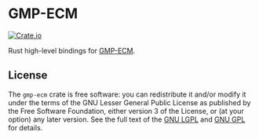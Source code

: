 # GMP-ECM

[![Crate.io](https://img.shields.io/crates/v/gmp-ecm.svg)](https://crates.io/crates/gmp-ecm)

Rust high-level bindings for [GMP-ECM](https://gitlab.inria.fr/zimmerma/ecm).

## License

The `gmp-ecm` crate is free software: you can redistribute it
and/or modify it under the terms of the GNU Lesser General Public
License as published by the Free Software Foundation, either version 3
of the License, or (at your option) any later version. See the full
text of the [GNU LGPL](https://www.gnu.org/licenses/lgpl-3.0.en.html)
and [GNU GPL](https://www.gnu.org/licenses/gpl-3.0.html) for details.
